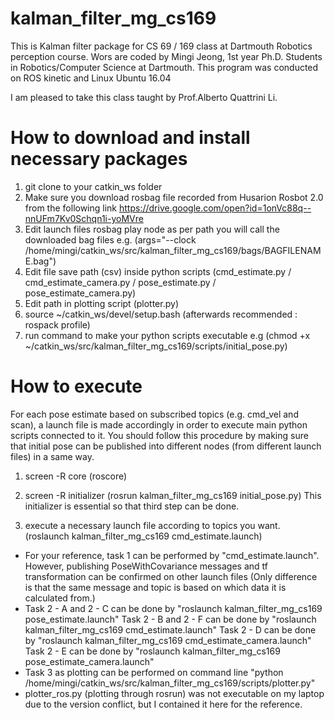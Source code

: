 # kalman_filter_mg_cs169
This is Kalman filter package for CS 69 / 169 class at Dartmouth Robotics perception course.
Wors are coded by Mingi Jeong, 1st year Ph.D. Students in Robotics/Computer Science at Dartmouth. This program was conducted on ROS kinetic and Linux Ubuntu 16.04

I am pleased to take this class taught by Prof.Alberto Quattrini Li.

# How to download and install necessary packages

1. git clone to your catkin_ws folder
2. Make sure you download rosbag file recorded from Husarion Rosbot 2.0 from the following link
   https://drive.google.com/open?id=1onVc88q--nnUFm7Kv0Schqn1i-yoMVre
3. Edit launch files rosbag play node as per path you will call the downloaded bag files
    e.g. (args="--clock /home/mingi/catkin_ws/src/kalman_filter_mg_cs169/bags/BAGFILENAME.bag")
4. Edit file save path (csv) inside python scripts (cmd_estimate.py / cmd_estimate_camera.py / pose_estimate.py / pose_estimate_camera.py)
5. Edit path in plotting script (plotter.py)
6. source ~/catkin_ws/devel/setup.bash (afterwards recommended : rospack profile)
7. run command to make your python scripts executable e.g (chmod +x ~/catkin_ws/src/kalman_filter_mg_cs169/scripts/initial_pose.py)

# How to execute

For each pose estimate based on subscribed topics (e.g. cmd_vel and scan), a launch file is made accordingly
in order to execute main python scripts connected to it. You should follow this procedure by making sure that
initial pose can be published into different nodes (from different launch files) in a same way.

1. screen -R core (roscore)
2. screen -R initializer (rosrun kalman_filter_mg_cs169 initial_pose.py)
This initializer is essential so that third step can be done.

3. execute a necessary launch file according to topics you want. (roslaunch kalman_filter_mg_cs169 cmd_estimate.launch)
* For your reference, task 1 can be performed by "cmd_estimate.launch". However, publishing PoseWithCovariance messages and
tf transformation can be confirmed on other launch files (Only difference is that the same message and topic is based on which data it
is calculated from.)
* Task 2 - A and 2 - C can be done by "roslaunch kalman_filter_mg_cs169 pose_estimate.launch"
Task 2 - B and 2 - F can be done by "roslaunch kalman_filter_mg_cs169 cmd_estimate.launch"
Task 2 - D can be done by "roslaunch kalman_filter_mg_cs169 cmd_estimate_camera.launch"
Task 2 - E can be done by "roslaunch kalman_filter_mg_cs169 pose_estimate_camera.launch"
* Task 3 as plotting can be performed on command line "python /home/mingi/catkin_ws/src/kalman_filter_mg_cs169/scripts/plotter.py"
* plotter_ros.py (plotting through rosrun) was not executable on my laptop due to the version conflict, but I contained it here for the reference.
